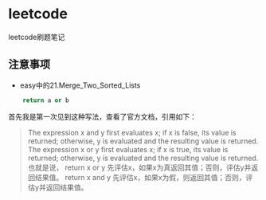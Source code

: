 # leetcode

leetcode刷题笔记

## 注意事项

* easy中的21.Merge_Two_Sorted_Lists

```python
	return a or b
```

首先我是第一次见到这种写法，查看了官方文档，引用如下：
> The expression x and y first evaluates x; if x is false, its value is returned; otherwise, y is evaluated and the resulting value is returned.
> The expression x or y first evaluates x; if x is true, its value is returned; otherwise, y is evaluated and the resulting value is returned.
也就是说，
> return x or y 先评估x，如果x为真返回其值；否则，评估y并返回结果值。
> return x and y 先评估x，如果x为假，则返回其值；否则，评估y并返回结果值。
